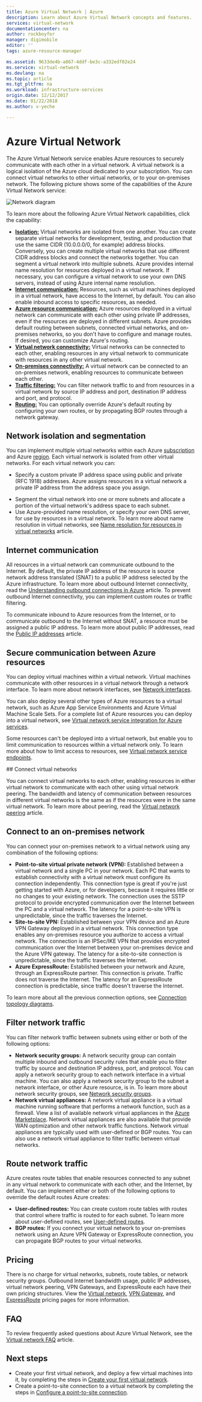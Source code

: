 ```yaml
---
title: Azure Virtual Network | Azure
description: Learn about Azure Virtual Network concepts and features.
services: virtual-network
documentationcenter: na
author: rockboyfor
manager: digimobile
editor: ''
tags: azure-resource-manager

ms.assetid: 9633de4b-a867-4ddf-be3c-a332edf02e24
ms.service: virtual-network
ms.devlang: na
ms.topic: article
ms.tgt_pltfrm: na
ms.workload: infrastructure-services
origin.date: 12/12/2017
ms.date: 01/22/2018
ms.author: v-yeche

---
```

# Azure Virtual Network

The Azure Virtual Network service enables Azure resources to securely communicate with each other in a virtual network. A virtual network is a logical isolation of the Azure cloud dedicated to your subscription. You can connect virtual networks to other virtual networks, or to your on-premises network. The following picture shows some of the capabilities of the Azure Virtual Network service:

![Network diagram](./media/virtual-networks-overview/virtual-network-overview.png)

To learn more about the following Azure Virtual Network capabilities, click the capability:
- **[Isolation:](#isolation)** Virtual networks are isolated from one another. You can create separate virtual networks for development, testing, and production that use the same CIDR (10.0.0.0/0, for example) address blocks. Conversely, you can create multiple virtual networks that use different CIDR address blocks and connect the networks together. You can segment a virtual network into multiple subnets. Azure provides internal name resolution for resources deployed in a virtual network. If necessary, you can configure a virtual network to use your own DNS servers, instead of using Azure internal name resolution.
- **[Internet communication:](#internet)** Resources, such as virtual machines deployed in a virtual network, have access to the Internet, by default. You can also enable inbound access to specific resources, as needed.
- **[Azure resource communication:](#within-vnet)** Azure resources deployed in a virtual network can communicate with each other using private IP addresses, even if the resources are deployed in different subnets. Azure provides default routing between subnets, connected virtual networks, and on-premises networks, so you don't have to configure and manage routes. If desired, you can customize Azure's routing.
- **[Virtual network connectivity:](#connect-vnets)** Virtual networks can be connected to each other, enabling resources in any virtual network to communicate with resources in any other virtual network.
- **[On-premises connectivity:](#connect-on-premises)** A virtual network can be connected to an on-premises network, enabling resources to communicate between each other.
- **[Traffic filtering:](#filtering)** You can filter network traffic to and from resources in a virtual network by source IP address and port, destination IP address and port, and protocol.
- **[Routing:](#routing)** You can optionally override Azure's default routing by configuring your own routes, or by propagating BGP routes through a network gateway.

<a name = "isolation"></a>
## Network isolation and segmentation

You can implement multiple virtual networks within each Azure [subscription](../azure-glossary-cloud-terminology.md?toc=%2fvirtual-network%2ftoc.json#subscription) and Azure [region](../azure-glossary-cloud-terminology.md?toc=%2fvirtual-network%2ftoc.json). Each virtual network is isolated from other virtual networks. For each virtual network you can:
- Specify a custom private IP address space using public and private (RFC 1918) addresses. Azure assigns resources in a virtual network a private IP address from the address space you assign.
<!-- Not Available on #region -->
- Segment the virtual network into one or more subnets and allocate a portion of the virtual network's address space to each subnet.
- Use Azure-provided name resolution, or specify your own DNS server, for use by resources in a virtual network. To learn more about name resolution in virtual networks, see [Name resolution for resources in virtual networks](virtual-networks-name-resolution-for-vms-and-role-instances.md) article.


<a name = "internet"></a>
## Internet communication
All resources in a virtual network can communicate outbound to the Internet. By default, the private IP address of the resource is source network address translated (SNAT) to a public IP address selected by the Azure infrastructure. To learn more about outbound Internet connectivity, read the [Understanding outbound connections in Azure](..\load-balancer\load-balancer-outbound-connections.md?toc=%2fvirtual-network%2ftoc.json#standalone-vm-with-no-instance-level-public-ip-address) article. To prevent outbound Internet connectivity, you can implement custom routes or traffic filtering.

To communicate inbound to Azure resources from the Internet, or to communicate outbound to the Internet without SNAT, a resource must be assigned a public IP address. To learn more about public IP addresses, read the [Public IP addresses](virtual-network-public-ip-address.md) article.

<a name="within-vnet"></a>
## Secure communication between Azure resources

You can deploy virtual machines within a virtual network. Virtual machines communicate with other resources in a virtual network through a network interface. To learn more about network interfaces, see [Network interfaces](virtual-network-network-interface.md).

You can also deploy several other types of Azure resources to a virtual network, such as Azure App Service Environments and Azure Virtual Machine Scale Sets. For a complete list of Azure resources you can deploy into a virtual network, see [Virtual network service integration for Azure services](virtual-network-for-azure-services.md).

Some resources can't be deployed into a virtual network, but enable you to limit communication to resources within a virtual network only. To learn more about how to limit access to resources, see [Virtual network service endpoints](virtual-network-service-endpoints-overview.md). 

<a name="connect-vnets">
## </a>Connect virtual networks

You can connect virtual networks to each other, enabling resources in either virtual network to communicate with each other using virtual network peering. The bandwidth and latency of communication between resources in different virtual networks is the same as if the resources were in the same virtual network. To learn more about peering, read the [Virtual network peering](virtual-network-peering-overview.md) article.

## <a name="connect-on-premises"></a>Connect to an on-premises network

You can connect your on-premises network to a virtual network using any combination of the following options:
- **Point-to-site virtual private network (VPN):** Established between a virtual network and a single PC in your network. Each PC that wants to establish connectivity with a virtual network must configure its connection independently. This connection type is great if you're just getting started with Azure, or for developers, because it requires little or no changes to your existing network. The connection uses the SSTP protocol to provide encrypted communication over the Internet between the PC and a virtual network. The latency for a point-to-site VPN is unpredictable, since the traffic traverses the Internet.
- **Site-to-site VPN:** Established between your VPN device and an Azure VPN Gateway deployed in a virtual network. This connection type enables any on-premises resource you authorize to access a virtual network. The connection is an IPSec/IKE VPN that provides encrypted communication over the Internet between your on-premises device and the Azure VPN gateway. The latency for a site-to-site connection is unpredictable, since the traffic traverses the Internet.
- **Azure ExpressRoute:** Established between your network and Azure, through an ExpressRoute partner. This connection is private. Traffic does not traverse the Internet. The latency for an ExpressRoute connection is predictable, since traffic doesn't traverse the Internet.

To learn more about all the previous connection options, see [Connection topology diagrams](../vpn-gateway/vpn-gateway-about-vpngateways.md?toc=%2fvirtual-network%2ftoc.json#diagrams).

## <a name="filtering"></a>Filter network traffic
You can filter network traffic between subnets using either or both of the following options:
- **Network security groups:** A network security group can contain multiple inbound and outbound security rules that enable you to filter traffic by source and destination IP address, port, and protocol. You can apply a network security group to each network interface in a virtual machine. You can also apply a network security group to the subnet a network interface, or other Azure resource, is in. To learn more about network security groups, see [Network security groups](security-overview.md#network-security-groups).
- **Network virtual appliances:** A network virtual appliance is a virtual machine running software that performs a network function, such as a firewall. View a list of available network virtual appliances in the [Azure Marketplace](https://azuremarketplace.microsoft.com/marketplace/apps/category/networking?page=1&subcategories=appliances). Network virtual appliances are also available that provide WAN optimization and other network traffic functions. Network virtual appliances are typically used with user-defined or BGP routes. You can also use a network virtual appliance to filter traffic between virtual networks.

## <a name="routing"></a>Route network traffic

Azure creates route tables that enable resources connected to any subnet in any virtual network to communicate with each other, and the Internet, by default. You can implement either or both of the following options to override the default routes Azure creates:
- **User-defined routes:** You can create custom route tables with routes that control where traffic is routed to for each subnet. To learn more about user-defined routes, see [User-defined routes](virtual-networks-udr-overview.md#user-defined).
- **BGP routes:** If you connect your virtual network to your on-premises network using an Azure VPN Gateway or ExpressRoute connection, you can propagate BGP routes to your virtual networks.

## Pricing

There is no charge for virtual networks, subnets, route tables, or network security groups. Outbound Internet bandwidth usage, public IP addresses, virtual network peering, VPN Gateways, and ExpressRoute each have their own pricing structures. View the [Virtual network](https://www.azure.cn/pricing/details/networking/), [VPN Gateway](https://www.azure.cn/pricing/details/vpn-gateway/), and [ExpressRoute](https://www.azure.cn/pricing/details/expressroute/) pricing pages for more information.

## FAQ

To review frequently asked questions about Azure Virtual Network, see the [Virtual network FAQ](virtual-networks-faq.md) article.

## <a name="next-steps"></a>Next steps

- Create your first virtual network, and deploy a few virtual machines into it, by completing the steps in [Create your first virtual network](virtual-network-get-started-vnet-subnet.md).
- Create a point-to-site connection to a virtual network by completing the steps in [Configure a point-to-site connection](../vpn-gateway/vpn-gateway-howto-point-to-site-resource-manager-portal.md?toc=%2fvirtual-network%2ftoc.json).
<!-- Not Available [network capabilities](../networking/networking-overview.md?toc=%2fvirtual-network%2ftoc.json)-->

<!--Update_Description: update meta properties, wording update, update reference link-->